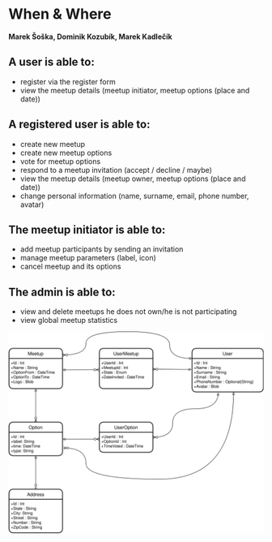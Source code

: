 # When & Where
**Marek Šoška, Dominik Kozubík, Marek Kadlečík**

## A user is able to:
- register via the register form
- view the meetup details (meetup initiator, meetup options (place and date))

## A registered user is able to:
- create new meetup
- create new meetup options
- vote for meetup options
- respond to a meetup invitation (accept / decline / maybe)
- view the meetup details (meetup owner, meetup options (place and date))
- change personal information (name, surname, email, phone number, avatar)

## The meetup initiator is able to:
- add meetup participants by sending an invitation
- manage meetup parameters (label, icon)
- cancel meetup and its options

## The admin is able to:
- view and delete meetups he does not own/he is not participating 
- view global meetup statistics  

![ERD diagram](https://github.com/mksoska/when-and-where/blob/main/WhenWhere_DAL_mockup_NEW.svg)
